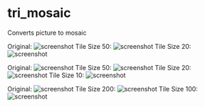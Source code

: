 # tri_mosaic
Converts picture to mosaic

Original:
![screenshot](examples/test_org3.png)
Tile Size 50:
![screenshot](examples/50_test_output3.png)
Tile Size 20:
![screenshot](examples/20_test_output3.png)
<br>

Original:
![screenshot](examples/test_org2.JPG)
Tile Size 50:
![screenshot](examples/50_test_output2.jpg)
Tile Size 20:
![screenshot](examples/20_test_output2.jpg)
Tile Size 10:
![screenshot](examples/10_test_output2.jpg)

Original:
![screenshot](examples/test_org.jpg)
Tile Size 200:
![screenshot](examples/200_test_output.jpg)
Tile Size 100:
![screenshot](examples/100_test_output.jpg)
<br>
